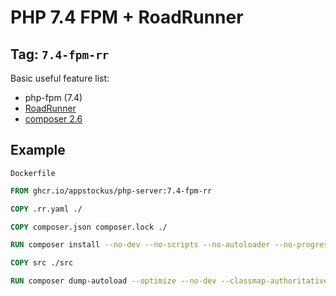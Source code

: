 # PHP 7.4 FPM + RoadRunner

## Tag: `7.4-fpm-rr`

Basic useful feature list:

- php-fpm (7.4)
- [RoadRunner](https://roadrunner.dev/)
- [composer 2.6](https://getcomposer.org/)

## Example

`Dockerfile`

```Dockerfile
FROM ghcr.io/appstockus/php-server:7.4-fpm-rr

COPY .rr.yaml ./

COPY composer.json composer.lock ./

RUN composer install --no-dev --no-scripts --no-autoloader --no-progress --no-suggest --no-interaction

COPY src ./src

RUN composer dump-autoload --optimize --no-dev --classmap-authoritative

```
